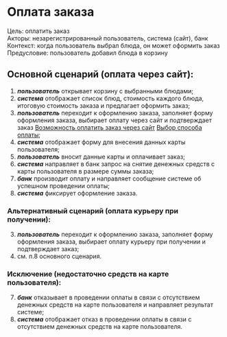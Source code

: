 # Оплата заказа

Цель: оплатить заказ<br/>
Акторы: незарегистрированный пользователь, система (сайт), банк<br/>
Контекст: когда пользователь выбрал блюда, он может оформить заказ<br/>
Предусловие: пользователь добавил блюда в корзину

## Основной сценарий (оплата через сайт):

1. ***пользователь*** открывает корзину с выбранными блюдами;
2. ***система*** отображает список блюд, стоимость каждого блюда, итоговую стоимость заказа и предлагает оформить заказ;
3. ***пользователь*** переходит к оформлению заказа, заполняет форму оформления заказа, выбирает оплату через сайт и подтверждает заказ [Возможность оплатить заказ через сайт](https://test-project-st.atlassian.net/browse/TP-26) [Выбор способа оплаты](https://test-project-st.atlassian.net/browse/TP-24);
4. ***система*** отображает форму для внесения данных карты пользователя;
5. ***пользователь*** вносит данные карты и оплачивает заказ;
6. ***система*** направляет в банк запрос на снятие денежных средств с карты пользователя в размере суммы заказа;
7. ***банк*** производит оплату и направляет сообщение системе об успешном проведении оплаты;
8. ***система*** фиксирует оформление заказа.

### Альтернативный сценарий (оплата курьеру при получении):

3. ***пользователь*** переходит к оформлению заказа, заполняет форму оформления заказа, выбирает оплату курьеру при получении и подтверждает заказ;
4. см. п.8 основного сценария.


### Исключение (недостаточно средств на карте пользователя):

7. ***банк*** отказывает в проведении оплаты в связи с отсутствием денежных средств на карте пользователя и направляет результат системе;
8. ***система*** отображает отказ в проведении оплаты в связи с отсутствием денежных средств на карте пользователя.
